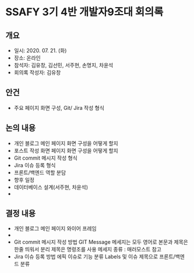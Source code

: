 # SSAFY 3기 4반 개발자9조대 회의록

## 개요
- 일시: 2020. 07. 21. (화)
- 장소: 온라인
- 참석자: 김유창, 김선민, 서주현, 손명지, 차윤석
- 회의록 작성자: 김유창

## 안건
- 주요 페이지 화면 구성, Git/ Jira 작성 형식

## 논의 내용
- 개인 블로그 메인 페이지 화면 구성을 어떻게 할지
- 포스트 작성 화면 페이지 화면 구성을 어떻게 할지
- Git commit 메시지 작성 형식
- Jira 이슈 등록 형식
- 프론트/백엔드 역할 분담
- 향후 일정
- 데이터베이스 설계(서주현, 차윤석)
- 
## 결정 내용
- 개인 블로그 메인 페이지 와이어 프레임
- 
- Git commit 메시지 작성 방법
    GIT Message
    메세지는 모두 영어로
    본문과 제목은 한줄 띄워서 분리 
    제목은 명령조를 사용
    메세지 종류 : 매러모스트 참고
- Jira 이슈 등록 방법
    에픽 이슈로 기능 분류
    Labels 및 이슈 제목으로 프론트/백엔드 분류
